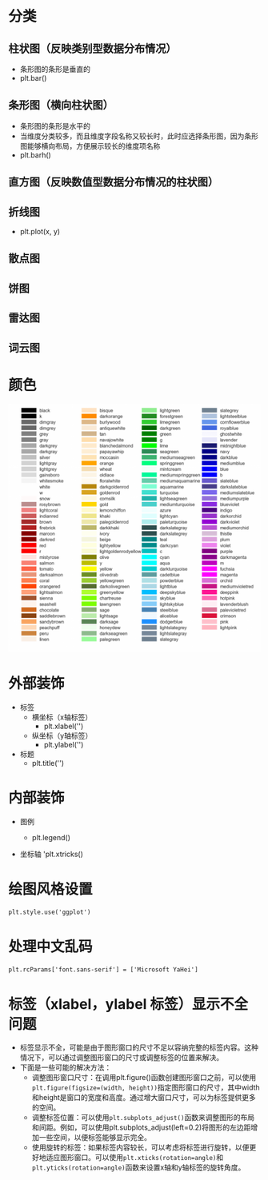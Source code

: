 # 分类

## 柱状图（反映类别型数据分布情况）
- 条形图的条形是垂直的
- plt.bar()

## 条形图（横向柱状图）
- 条形图的条形是水平的
- 当维度分类较多，而且维度字段名称又较长时，此时应选择条形图，因为条形图能够横向布局，方便展示较长的维度项名称
- plt.barh()

## 直方图（反映数值型数据分布情况的柱状图）

## 折线图
- plt.plot(x, y)
## 散点图

## 饼图

## 雷达图

## 词云图





# 颜色

![](./pic/p6.png)


# 外部装饰
- 标签
	- 横坐标（x轴标签）
		- plt.xlabel('')
	- 纵坐标（y轴标签）
		- plt.ylabel('')
- 标题
	- plt.title('')


# 内部装饰
- 图例
	- plt.legend()

- 坐标轴
	'plt.xtricks()


# 绘图风格设置
 `plt.style.use('ggplot')`

# 处理中文乱码
`plt.rcParams['font.sans-serif'] = ['Microsoft YaHei']`


# 标签（xlabel，ylabel 标签）显示不全问题
- 标签显示不全，可能是由于图形窗口的尺寸不足以容纳完整的标签内容。这种情况下，可以通过调整图形窗口的尺寸或调整标签的位置来解决。
- 下面是一些可能的解决方法：
	- 调整图形窗口尺寸：在调用plt.figure()函数创建图形窗口之前，可以使用`plt.figure(figsize=(width, height))`指定图形窗口的尺寸，其中width和height是窗口的宽度和高度。通过增大窗口尺寸，可以为标签提供更多的空间。
	- 调整标签位置：可以使用`plt.subplots_adjust()`函数来调整图形的布局和间距。例如，可以使用plt.subplots_adjust(left=0.2)将图形的左边距增加一些空间，以便标签能够显示完全。
	- 使用旋转的标签：如果标签内容较长，可以考虑将标签进行旋转，以便更好地适应图形窗口。可以使用`plt.xticks(rotation=angle)`和`plt.yticks(rotation=angle)`函数来设置x轴和y轴标签的旋转角度。